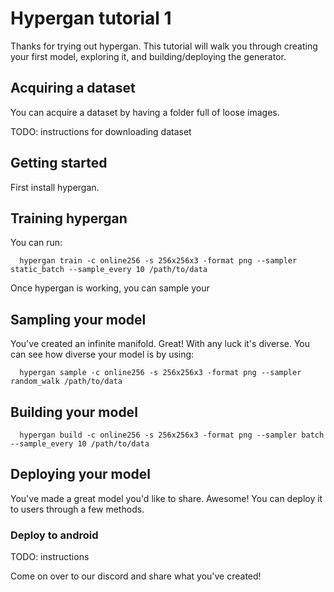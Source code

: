# Hypergan tutorial 1

Thanks for trying out hypergan.  This tutorial will walk you through creating your first model, exploring it, and building/deploying the generator.

## Acquiring a dataset

You can acquire a dataset by having a folder full of loose images.

TODO: instructions for downloading dataset

## Getting started

First install hypergan.

## Training hypergan

You can run:

```
  hypergan train -c online256 -s 256x256x3 -format png --sampler static_batch --sample_every 10 /path/to/data 
```

Once hypergan is working, you can sample your

## Sampling your model

You've created an infinite manifold.  Great!  With any luck it's diverse.  You can see how diverse your model is by using:
```
  hypergan sample -c online256 -s 256x256x3 -format png --sampler random_walk /path/to/data 
```

## Building your model

```
  hypergan build -c online256 -s 256x256x3 -format png --sampler batch --sample_every 10 /path/to/data 
```

## Deploying your model

You've made a great model you'd like to share.  Awesome!  You can deploy it to users through a few methods.

### Deploy to android

TODO: instructions

Come on over to our discord and share what you've created!
